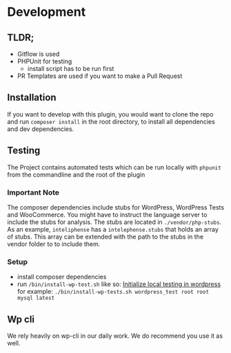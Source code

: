 # Development

## TLDR;

- Gitflow is used
- PHPUnit for testing
  - install script has to be run first
- PR Templates are used if you want to make a Pull Request

## Installation

If you want to develop with this plugin, you would want to clone the repo and run `composer install` in the root directory, to install all dependencies and dev dependencies.

## Testing

The Project contains automated tests which can be run locally with `phpunit` from the commandline and the root of the plugin

### Important Note

The composer dependencies include stubs for WordPress, WordPress Tests and WooCommerce. You might have to instruct the language server to include the stubs for analysis. The stubs are located in `./vendor/php-stubs`. As an example, `inteliphense` has a `intelephense.stubs` that holds an array of stubs. This array can be extended with the path to the stubs in the vendor folder to to include them.

### Setup

- install composer dependencies
- run `/bin/install-wp-test.sh` like so: [Initialize local testing in wordpress](https://make.wordpress.org/cli/handbook/misc/plugin-unit-tests/#3-initialize-the-testing-environment-locally) for example:
`./bin/install-wp-tests.sh wordpress_test root root mysql latest`

## Wp cli

We rely heavily on wp-cli in our daily work. We do recommend you use it as well.